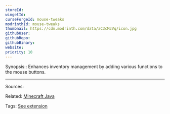 ```yaml
---
storeId: 
wingetId: 
curseForgeId: mouse-tweaks
modrinthId: mouse-tweaks
thumbnail: https://cdn.modrinth.com/data/aC3cM3Vq/icon.jpg
githubUser: 
githubRepo: 
githubBinary: 
website: 
priority: 10
---
```


Synopsis:: Enhances inventory management by adding various functions to the mouse buttons.


---


Sources:

Related:
[Minecraft Java](Minecraft%20Java.md)

Tags:
[See extension](../notes/See%20extension.md)